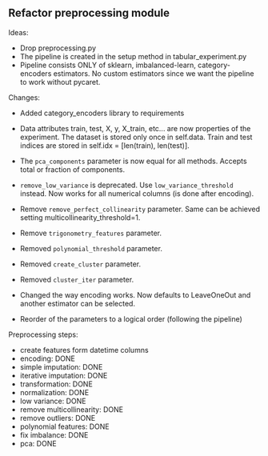 Refactor preprocessing module
-----------------------------

Ideas:

- Drop preprocessing.py
- The pipeline is created in the setup method in tabular_experiment.py
- Pipeline consists ONLY of sklearn, imbalanced-learn, category-encoders
  estimators. No custom estimators since we want the pipeline to work
  without pycaret.


Changes:

- Added category_encoders library to requirements

- Data attributes train, test, X, y, X_train, etc... are now properties of the
  experiment. The dataset is stored only once in self.data. Train and test indices
  are stored in self.idx = [len(train), len(test)].
  
- The `pca_components` parameter is now equal for all methods. Accepts total
  or fraction of components.
- `remove_low_variance` is deprecated. Use `low_variance_threshold` instead. Now
  works for all numerical columns (is done after encoding).
- Remove `remove_perfect_collinearity` parameter. Same can be achieved
  setting multicollinearity_threshold=1.
- Remove `trigonometry_features` parameter.
- Removed `polynomial_threshold` parameter.
- Removed `create_cluster` parameter.
- Removed `cluster_iter` parameter.
- Changed the way encoding works. Now defaults to LeaveOneOut and another
  estimator can be selected.
- Reorder of the parameters to a logical order (following the pipeline)


Preprocessing steps:

- create features form datetime columns
- encoding: DONE
- simple imputation: DONE
- iterative imputation: DONE
- transformation: DONE
- normalization: DONE
- low variance: DONE
- remove multicollinearity: DONE
- remove outliers: DONE
- polynomial features: DONE
- fix imbalance: DONE
- pca: DONE
